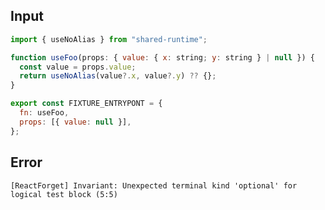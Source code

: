 
## Input

```javascript
import { useNoAlias } from "shared-runtime";

function useFoo(props: { value: { x: string; y: string } | null }) {
  const value = props.value;
  return useNoAlias(value?.x, value?.y) ?? {};
}

export const FIXTURE_ENTRYPONT = {
  fn: useFoo,
  props: [{ value: null }],
};

```


## Error

```
[ReactForget] Invariant: Unexpected terminal kind 'optional' for logical test block (5:5)
```
          
      